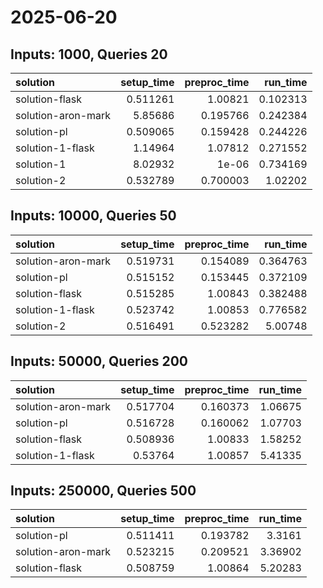 # 2025-06-20

## Inputs: 1000, Queries 20

| solution           |   setup_time |   preproc_time |   run_time |
|:-------------------|-------------:|---------------:|-----------:|
| solution-flask     |     0.511261 |       1.00821  |   0.102313 |
| solution-aron-mark |     5.85686  |       0.195766 |   0.242384 |
| solution-pl        |     0.509065 |       0.159428 |   0.244226 |
| solution-1-flask   |     1.14964  |       1.07812  |   0.271552 |
| solution-1         |     8.02932  |       1e-06    |   0.734169 |
| solution-2         |     0.532789 |       0.700003 |   1.02202  |

## Inputs: 10000, Queries 50

| solution           |   setup_time |   preproc_time |   run_time |
|:-------------------|-------------:|---------------:|-----------:|
| solution-aron-mark |     0.519731 |       0.154089 |   0.364763 |
| solution-pl        |     0.515152 |       0.153445 |   0.372109 |
| solution-flask     |     0.515285 |       1.00843  |   0.382488 |
| solution-1-flask   |     0.523742 |       1.00853  |   0.776582 |
| solution-2         |     0.516491 |       0.523282 |   5.00748  |

## Inputs: 50000, Queries 200

| solution           |   setup_time |   preproc_time |   run_time |
|:-------------------|-------------:|---------------:|-----------:|
| solution-aron-mark |     0.517704 |       0.160373 |    1.06675 |
| solution-pl        |     0.516728 |       0.160062 |    1.07703 |
| solution-flask     |     0.508936 |       1.00833  |    1.58252 |
| solution-1-flask   |     0.53764  |       1.00857  |    5.41335 |

## Inputs: 250000, Queries 500

| solution           |   setup_time |   preproc_time |   run_time |
|:-------------------|-------------:|---------------:|-----------:|
| solution-pl        |     0.511411 |       0.193782 |    3.3161  |
| solution-aron-mark |     0.523215 |       0.209521 |    3.36902 |
| solution-flask     |     0.508759 |       1.00864  |    5.20283 |